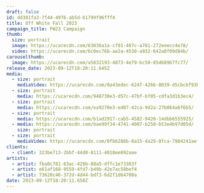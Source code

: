 ```yaml
---
draft: false
id: dd381fa3-7f44-4976-ab5d-b1799f96fff4
title: Off White Fall 2023
campaign_title: F﻿W23 Campaign
thumb:
  size: portrait
  image: https://ucarecdn.com/63036a1a-cf91-487c-a781-272eeecc4e78/
  video: https://ucarecdn.com/6c0ec76b-ae2a-4538-a932-642a0f09d84b/
carouselthumb:
  image: https://ucarecdn.com/a5832193-4873-4e79-bc50-85d68967fc77/
release_date: 2023-09-12T18:20:11.645Z
media:
  - size: portrait
    mediaVideo: https://ucarecdn.com/0a43edec-624f-4266-8039-d5cbcbf93bbb/
  - size: portrait
    media: https://ucarecdn.com/948730e3-d57c-47bf-bf05-cdfa3d1b3ec4/
  - size: portrait
    media: https://ucarecdn.com/ea9270e3-ed07-42ca-9d2a-27b064a6f6b5/
  - size: portrait
    media: https://ucarecdn.com/b1ad2917-cab5-4582-9420-14dbb6555925/
  - media: https://ucarecdn.com/bae99f34-4741-4007-b258-b53e4b97d05d/
    size: portrait
  - size: portrait
    mediaVideo: https://ucarecdn.com/0fb6288b-8a15-4a29-8fca-7984241aef60/
clients:
  - client: 323be713-2bbf-44d0-8111-4018ee092aae
artists:
  - artist: fba0c781-63ac-428b-88a5-dffc1e73303f
  - artist: e61af168-9559-4fd7-b49b-42e7ac58bef4
  - artist: 73620c46-372d-4d44-bdf3-6d2f1d64708a
date: 2023-09-12T18:20:11.650Z
---
```

